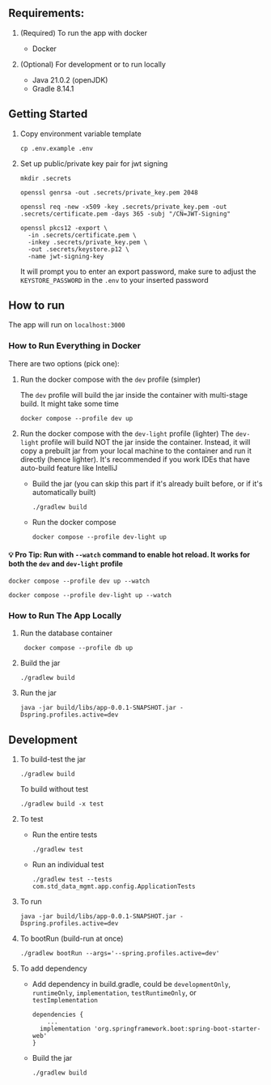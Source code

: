 ## Requirements:

1. (Required) To run the app with docker

    - Docker

2. (Optional) For development or to run locally

    - Java 21.0.2 (openJDK)
    - Gradle 8.14.1

## Getting Started

1. Copy environment variable template

    ```
    cp .env.example .env
    ```

2. Set up public/private key pair for jwt signing

    ```
    mkdir .secrets
    ```

    ```
    openssl genrsa -out .secrets/private_key.pem 2048
    ```

    ```
    openssl req -new -x509 -key .secrets/private_key.pem -out .secrets/certificate.pem -days 365 -subj "/CN=JWT-Signing"
    ```

    ```
    openssl pkcs12 -export \
      -in .secrets/certificate.pem \
      -inkey .secrets/private_key.pem \
      -out .secrets/keystore.p12 \
      -name jwt-signing-key
    ```

   It will prompt you to enter an export password, make sure to adjust the `KEYSTORE_PASSWORD` in the `.env` to your
   inserted password

## How to run

The app will run on `localhost:3000`

### How to Run Everything in Docker

There are two options (pick one):

1. Run the docker compose with the `dev` profile (simpler)

   The `dev` profile will build the jar inside the container with multi-stage build. It might take some time

    ```
    docker compose --profile dev up
    ```

2. Run the docker compose with the `dev-light` profile (lighter)
   The `dev-light` profile will build NOT the jar inside the container. Instead, it will copy a prebuilt jar from
   your local machine to the container and run it directly (hence lighter). It's recommended if you work IDEs that
   have auto-build feature like IntelliJ
    - Build the jar (you can skip this part if it's already built before, or if it's automatically built)
        ```
        ./gradlew build
        ```
    - Run the docker compose
        ```
        docker compose --profile dev-light up
        ```

#### 💡 Pro Tip: Run with `--watch` command to enable hot reload. It works for both the `dev` and `dev-light` profile

```
docker compose --profile dev up --watch
```

```
docker compose --profile dev-light up --watch
```

### How to Run The App Locally

1. Run the database container
    ```
     docker compose --profile db up
    ```
2. Build the jar
    ```
    ./gradlew build
    ```
3. Run the jar
    ```
    java -jar build/libs/app-0.0.1-SNAPSHOT.jar -Dspring.profiles.active=dev
    ```

## Development

1. To build-test the jar
    ```
    ./gradlew build
    ```
   To build without test
   ```
   ./gradlew build -x test
   ```
2. To test
    - Run the entire tests
        ```
        ./gradlew test
        ```
    - Run an individual test
        ```
        ./gradlew test --tests com.std_data_mgmt.app.config.ApplicationTests
        ```
3. To run
    ```
    java -jar build/libs/app-0.0.1-SNAPSHOT.jar -Dspring.profiles.active=dev
    ```
4. To bootRun (build-run at once)

    ```
    ./gradlew bootRun --args='--spring.profiles.active=dev'
    ```

5. To add dependency

    - Add dependency in build.gradle, could be `developmentOnly`, `runtimeOnly`, `implementation`, `testRuntimeOnly`, or
      `testImplementation`
        ```
        dependencies {
            ...
          implementation 'org.springframework.boot:spring-boot-starter-web'
        }
        ```
    - Build the jar
        ```
        ./gradlew build
        ```
